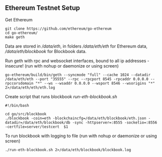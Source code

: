 ## Ethereum Testnet Setup
Get Ethereum
```
git clone https://github.com/ethereum/go-ethereum
cd go-ethereum/
make geth
```
Data are stored in */data/eth*, in folders */data/eth/eth* for Ethereum data, */data/eth/blockbook* for Blockbook data.

Run geth with rpc and websocket interfaces, bound to all ip addresses - insecure! (run with nohup or daemonize or using screen)
```
go-ethereum/build/bin/geth --syncmode "full" --cache 1024 --datadir /data/eth/eth --port "35555" --rpc --rpcport 8545 -rpcaddr 0.0.0.0 --rpccorsdomain "*" --ws --wsaddr 0.0.0.0 --wsport 8546 --wsorigins "*" 2>/data/eth/eth/eth.log
```

Create script that runs blockbook *run-eth-blockbook.sh*
```
#!/bin/bash

cd go/src/blockbook
./blockbook -coin=eth -blockchaincfg=/data/eth/blockbook/eth.json -datadir=/data/eth/blockbook/db -sync -httpserver=:8555 -socketio=:8556 -certfile=server/testcert  $1
```
To run blockbook with logging to file (run with nohup or daemonize or using screen)
```
./run-eth-blockbook.sh 2>/data/eth/blockbook/blockbook.log
```
